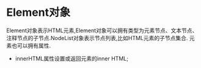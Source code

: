 # Element对象

Element对象表示HTML元素,Element对象可以拥有类型为元素节点、文本节点、注释节点的子节点.NodeList对象表示节点列表,比如HTML元素的子节点集合.
元素也可以拥有属性.
* innerHTML属性设置或返回元素的inner HTML;
